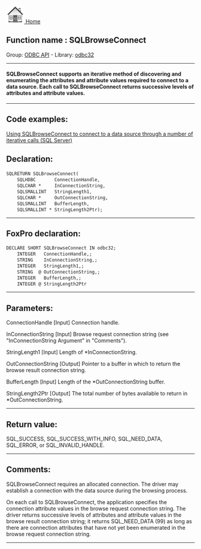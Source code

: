 [<img src="../../images/home.png"> Home ](https://github.com/VFPX/Win32API)  

## Function name : SQLBrowseConnect
Group: [ODBC API](../../functions_group.md#ODBC_API)  -  Library: [odbc32](../../Libraries.md#odbc32)  
***  


#### SQLBrowseConnect supports an iterative method of discovering and enumerating the attributes and attribute values required to connect to a data source. Each call to SQLBrowseConnect returns successive levels of attributes and attribute values.
***  


## Code examples:
[Using SQLBrowseConnect to connect to a data source through a number of iterative calls (SQL Server)](../../samples/sample_288.md)  

## Declaration:
```foxpro  
SQLRETURN SQLBrowseConnect(
	SQLHDBC       ConnectionHandle,
	SQLCHAR *     InConnectionString,
	SQLSMALLINT   StringLength1,
	SQLCHAR *     OutConnectionString,
	SQLSMALLINT   BufferLength,
	SQLSMALLINT * StringLength2Ptr);  
```  
***  


## FoxPro declaration:
```foxpro  
DECLARE SHORT SQLBrowseConnect IN odbc32;
	INTEGER   ConnectionHandle,;
	STRING    InConnectionString,;
	INTEGER   StringLength1,;
	STRING  @ OutConnectionString,;
	INTEGER   BufferLength,;
	INTEGER @ StringLength2Ptr  
```  
***  


## Parameters:
ConnectionHandle 
[Input]
Connection handle. 

InConnectionString 
[Input]
Browse request connection string (see "InConnectionString Argument" in "Comments"). 

StringLength1 
[Input]
Length of *InConnectionString. 

OutConnectionString 
[Output]
Pointer to a buffer in which to return the browse result connection string. 

BufferLength 
[Input]
Length of the *OutConnectionString buffer. 

StringLength2Ptr 
[Output]
The total number of bytes available to return in *OutConnectionString.   
***  


## Return value:
SQL_SUCCESS, SQL_SUCCESS_WITH_INFO, SQL_NEED_DATA, SQL_ERROR, or SQL_INVALID_HANDLE.  
***  


## Comments:
SQLBrowseConnect requires an allocated connection. The driver may establish a connection with the data source during the browsing process.  
  
On each call to SQLBrowseConnect, the application specifies the connection attribute values in the browse request connection string. The driver returns successive levels of attributes and attribute values in the browse result connection string; it returns SQL_NEED_DATA (99) as long as there are connection attributes that have not yet been enumerated in the browse request connection string.   
  
***  

